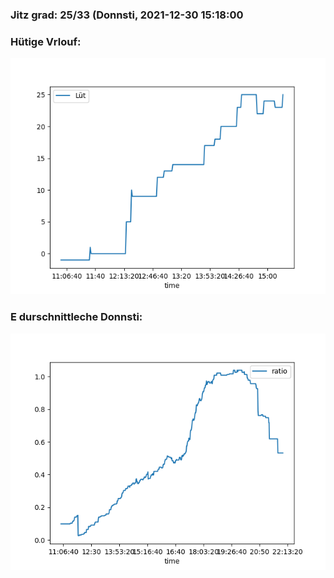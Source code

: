 ### Jitz grad: 25/33 (Donnsti, 2021-12-30 15:18:00

### Hütige Vrlouf:
![Graph](Today.png)

### E durschnittleche Donnsti:
![Graph](Donnsti.png)